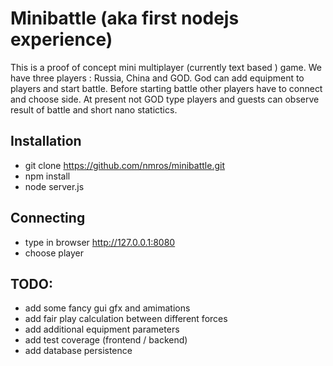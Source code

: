 Minibattle (aka first nodejs experience)
==========

This is a proof of concept mini multiplayer (currently text based ) game. We have three players : Russia, China and GOD. God can add equipment to players and start battle. Before starting battle other players have to connect and choose side. 
At present not GOD type players and guests can observe result of battle and short nano statictics.

Installation
------------
* git clone https://github.com/nmros/minibattle.git
* npm install
* node server.js

Connecting 
----------

* type in browser http://127.0.0.1:8080
* choose player

TODO:
-----

* add some fancy gui gfx and amimations
* add fair play calculation between different forces
* add additional equipment parameters
* add test coverage (frontend / backend)
* add database persistence
